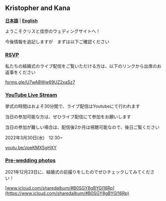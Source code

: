 ## Kristopher and Kana 

**[日本語](index.ja.html)** | **[English](index.html)**

ようこそクリスと佳奈のウェディングサイトへ！

今後情報を追記しますが　まずは以下ご確認ください

### [RSVP](https://forms.gle/U7wABWw69UZ2xaSz7)

私たちの結婚式のライブ配信をご覧いただける方は、以下のリンクから出席のお返事をください

[forms.gle/U7wABWw69UZ2xaSz7](https://forms.gle/U7wABWw69UZ2xaSz7)

### [YouTube Live Stream](https://youtu.be/zpeKMXSgHXY)

挙式の時間はおよそ30分間で、ライブ配信はYoutubeにて行われます

当日の参加可能な方は、ぜひライブ配信にて参加をお願いします

当日の参加が難しい場合は、配信後2か月は視聴可能なので、後日ご覧ください

2022年3月30日(水)　12:30~

[youtu.be/zpeKMXSgHXY](https://youtu.be/zpeKMXSgHXY)

### [Pre-wedding photos](https://www.icloud.com/sharedalbum/#B0SGY8gBYGl16Rp)

2021年12月23日に、結婚式の前撮りをしたのでぜひチェックしてみてください！

[www.icloud.com/sharedalbum/#B0SGY8gBYGl16Rp](https://www.icloud.com/sharedalbum/#B0SGY8gBYGl16Rp)
